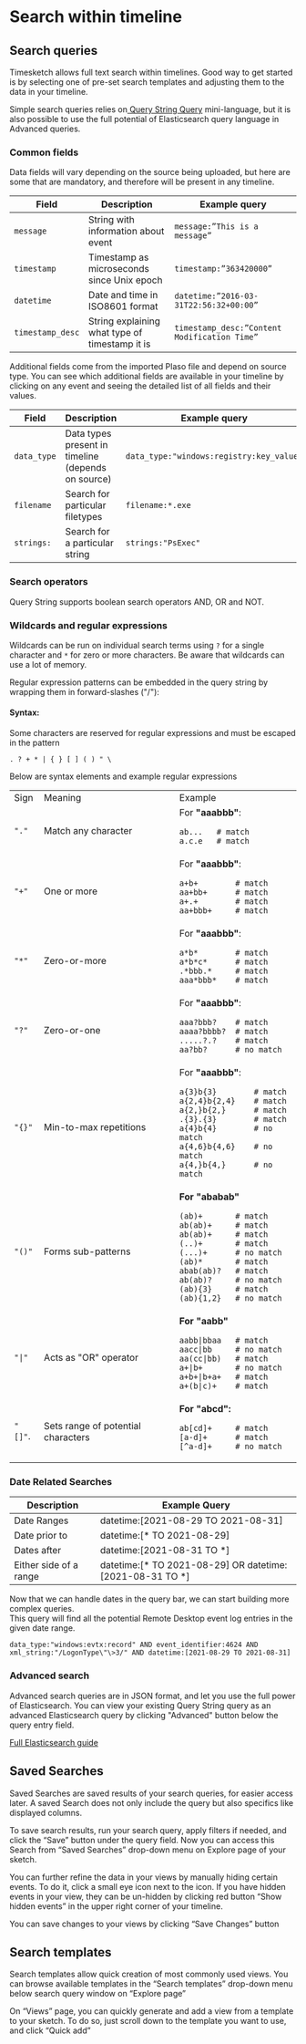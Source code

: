 # Search within timeline
## Search queries

Timesketch allows full text search within timelines. Good way to get started is by selecting one of pre-set search templates and adjusting them to the data in your timeline.

Simple search queries relies on[ Query String Query](https://www.elastic.co/guide/en/elasticsearch/reference/current/query-dsl-query-string-query.html) mini-language, but it is also possible to use the full potential of Elasticsearch query language in Advanced queries.

### Common fields

Data fields will vary depending on the source being uploaded, but here are some that are mandatory, and therefore will be present in any timeline.

| Field | Description |Example query|
|-------|-------------|-------------|
| `message`|String with information about event| `message:”This is a message”`|
| `timestamp`|Timestamp as microseconds since Unix epoch|`timestamp:”363420000”`|
| `datetime`|Date and time in ISO8601 format| `datetime:”2016-03-31T22:56:32+00:00”`
| `timestamp_desc`|String explaining what type of timestamp it is|`timestamp_desc:”Content Modification Time”`|




Additional fields come from the imported Plaso file  and depend on source type. You can see which additional fields are available in your timeline by clicking on any event and seeing the detailed list of all fields and their values.

|Field|	Description|	Example query|
|-----|------------|---------------|
|`data_type`|	Data types present in timeline (depends on source)|	`data_type:"windows:registry:key_value"`
|`filename`|	Search for particular filetypes|	`filename:*.exe`|
|`strings:`|	Search for a particular string|	`strings:"PsExec"`|


### Search operators
Query String supports boolean search operators AND, OR and NOT.

### Wildcards and regular expressions
Wildcards can be run on individual search terms using <code>?</code> for a single character and <code>*</code> for zero or more characters. Be aware that wildcards can use a lot of memory.

Regular expression patterns can be embedded in the query string by wrapping them in forward-slashes ("/"):
#### Syntax:

Some characters are reserved for regular expressions and must be escaped in the pattern


```
. ? + * | { } [ ] ( ) " \
```


Below are syntax elements and example regular expressions



<table>
  <tr>
   <td>Sign
   </td>
   <td>Meaning
   </td>
   <td>Example
   </td>
  </tr>
  <tr>
   <td><code>"."</code>
   </td>
   <td>Match any character
   </td>
    <td>For <b>"aaabbb"</b>:
<p>
<code>ab...   # match </code><br />
<code>a.c.e   # match </code>
   </td>
  </tr>
  <tr>
   <td><code>"+"</code>
   </td>
   <td>One or more
   </td>
   <td>For <b>"aaabbb"</b>:
<p>
<code>a+b+        # match </code><br />
<code>aa+bb+      # match  </code><br />
<code>a+.+        # match  </code><br />
<code>aa+bbb+     # match </code>
   </td>
  </tr>
  <tr>
   <td><code>"*" </code>
   </td>
   <td>Zero-or-more
   </td>
   <td>For <b>"aaabbb"</b>:
<p>
<code>a*b*        # match </code><br />
<code>a*b*c*      # match </code><br />
<code>.*bbb.*     # match </code><br />
<code>aaa*bbb*    # match</code>
   </td>
  </tr>
  <tr>
   <td><code>"?"</code> 
   </td>
   <td>Zero-or-one
   </td>
    <td>For <b>"aaabbb"</b>:
<p>
<code>aaa?bbb?    # match </code><br />
<code>aaaa?bbbb?  # match </code><br />
<code>.....?.?    # match </code><br />
<code>aa?bb?      # no match</code>
   </td>
  </tr>
  <tr>
   <td><code>"{}"</code>
   </td>
   <td>Min-to-max repetitions
   </td>
   <td>For <b>"aaabbb"</b>:
<p>
<code>a{3}b{3}        # match </code><br />
<code>a{2,4}b{2,4}    # match </code><br />
<code>a{2,}b{2,}      # match </code><br />
<code>.{3}.{3}        # match </code><br />
<code>a{4}b{4}        # no match </code><br />
<code>a{4,6}b{4,6}    # no match </code><br />
<code>a{4,}b{4,}      # no match</code>
   </td>
  </tr>
  <tr>
   <td><code>"()"</code>
   </td>
   <td>Forms sub-patterns
   </td>
    <td><b>For "ababab"</b>
<p>
<code>(ab)+       # match </code><br />
<code>ab(ab)+     # match </code><br />
<code>ab(ab)+     # match </code><br />
<code>(..)+       # match </code><br />
<code>(...)+      # no match </code><br />
<code>(ab)*       # match </code><br />
<code>abab(ab)?   # match </code><br/>
<code>ab(ab)?     # no match </code><br />
<code>(ab){3}     # match </code><br />
<code>(ab){1,2}   # no match</code>
   </td>
  </tr>
  <tr>
   <td><code>"|"</code>
   </td>
   <td>Acts as "OR" operator
   </td>
   <td><b>For "aabb"</b>
<p>
<code>aabb|bbaa   # match </code><br />
<code>aacc|bb     # no match </code><br />
<code>aa(cc|bb)   # match </code><br />
<code>a+|b+       # no match </code><br />
<code>a+b+|b+a+   # match </code><br />
<code>a+(b|c)+    # match</code>
   </td>
  </tr>
  <tr>
   <td><code>"[]"</code>.
   </td>
   <td>Sets range of potential characters
   </td>
   <td><b>For "abcd":</b>
<p>
<code>ab[cd]+     # match </code><br />
<code>[a-d]+      # match </code><br />
<code>[^a-d]+     # no match</code>
   </td>
  </tr>
</table>



### Date Related Searches


| Description            |Example Query                                               |
|------------------------|------------------------------------------------------------|
| Date Ranges            | datetime:[2021-08-29 TO 2021-08-31]                        |
| Date prior to          | datetime:[*  TO 2021-08-29]                                |
| Dates after            | datetime:[2021-08-31 TO *]                                 |
| Either side of a range | datetime:[*  TO 2021-08-29] OR datetime:[2021-08-31 TO *]  |

Now that we can handle dates in the query bar, we can start building more complex queries.  
This query will find all the potential Remote Desktop event log entries in the given date range.

`data_type:"windows:evtx:record" AND event_identifier:4624 AND xml_string:"/LogonType\"\>3/" AND datetime:[2021-08-29 TO 2021-08-31]`


### Advanced search

Advanced search queries are in JSON format,  and let you use the full power of Elasticsearch. You can view your existing Query String query as an advanced Elasticsearch query by clicking "Advanced" button below the query entry field.

[Full Elasticsearch guide](https://www.elastic.co/guide/en/elasticsearch/reference/current/query-dsl.html)

## Saved Searches

Saved Searches are saved results of your search queries, for easier access later. A saved Search does not only include the query but also specifics like displayed columns.

To save search results, run your search query, apply filters if needed, and click the “Save” button under the query field. Now you can access this Search from “Saved Searches” drop-down menu on Explore page of your sketch.

You can further refine the data in your views by manually hiding certain events. To do it, click a small eye icon next to the icon. If you have hidden events in your view, they can be un-hidden by clicking red button “Show hidden events” in the upper right corner of your timeline.

You can save changes to your views by clicking “Save Changes” button


## Search templates
Search templates allow quick creation of most commonly used views.
You can browse available templates in the “Search templates” drop-down menu below search query window on “Explore page”

On “Views” page, you can quickly generate and add a view from a template to your sketch. To do so, just scroll down to the template you want to use, and click “Quick add”

